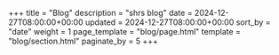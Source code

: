 +++
title = "Blog"
description = "shrs blog"
date = 2024-12-27T08:00:00+00:00
updated = 2024-12-27T08:00:00+00:00
sort_by = "date"
weight = 1
page_template = "blog/page.html"
template = "blog/section.html"
paginate_by = 5
+++
